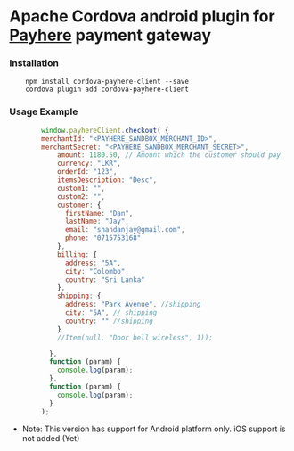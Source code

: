 # Apache Cordova android plugin for [Payhere](https://payhere.lk) payment gateway

### Installation
```
	npm install cordova-payhere-client --save
	cordova plugin add cordova-payhere-client
```

### Usage Example
```javascript
        window.payhereClient.checkout( {
	    merchantId: "<PAYHERE_SANDBOX_MERCHANT_ID>",
	    merchantSecret: "<PAYHERE_SANDBOX_MERCHANT_SECRET>",
            amount: 1180.50, // Amount which the customer should pay
            currency: "LKR",
            orderId: "123",
            itemsDescription: "Desc",
            custom1: "",
            custom2: "",
            customer: {
              firstName: "Dan",
              lastName: "Jay",
              email: "shandanjay@gmail.com",
              phone: "0715753168"
            },
            billing: {
              address: "5A",
              city: "Colombo",
              country: "Sri Lanka"
            },
            shipping: {
              address: "Park Avenue", //shipping
              city: "5A", // shipping
              country: "" //shipping
            }
            //Item(null, "Door bell wireless", 1));

          },
          function (param) {
            console.log(param);
          },
          function (param) {
            console.log(param);
          }
        );
```

* Note: This version has support for Android platform only. iOS support is not added (Yet)
